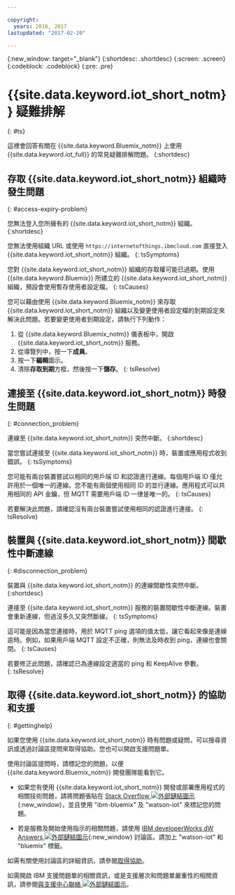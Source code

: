 ```yaml
---

copyright:
  years: 2016, 2017
lastupdated: "2017-02-20"

---
```


{:new_window: target="\_blank"}
{:shortdesc: .shortdesc}
{:screen: .screen}
{:codeblock: .codeblock}
{:pre: .pre}

# {{site.data.keyword.iot_short_notm}} 疑難排解
{: #ts}

這裡會回答有關在 {{site.data.keyword.Bluemix_notm}} 上使用 {{site.data.keyword.iot_full}} 的常見疑難排解問題。
{:shortdesc}

## 存取 {{site.data.keyword.iot_short_notm}} 組織時發生問題
{: #access-expiry-problem}

您無法登入您所擁有的 {{site.data.keyword.iot_short_notm}} 組織。
{:shortdesc}

您無法使用組織 URL 或使用 `https://internetofthings.ibmcloud.com` 直接登入 {{site.data.keyword.iot_short_notm}} 組織。
{: tsSymptoms}

您對 {{site.data.keyword.iot_short_notm}} 組織的存取權可能已過期。使用 {{site.data.keyword.Bluemix}} 所建立的 {{site.data.keyword.iot_short_notm}} 組織，預設會使用暫存使用者設定檔。
{: tsCauses}

您可以藉由使用 {{site.data.keyword.Bluemix_notm}} 來存取 {{site.data.keyword.iot_short_notm}} 組織以及變更使用者設定檔的到期設定來解決此問題。若要變更使用者到期設定，請執行下列動作：

1. 從 {{site.data.keyword.Bluemix_notm}} 儀表板中，開啟 {{site.data.keyword.iot_short_notm}} 服務。
2. 從導覽列中，按一下**成員**。
3. 按一下**編輯**圖示。
4. 清除**存取到期**方框，然後按一下**儲存**。
{: tsResolve}

## 連接至 {{site.data.keyword.iot_short_notm}} 時發生問題
{: #connection_problem}

連線至 {{site.data.keyword.iot_short_notm}} 突然中斷。
{:shortdesc}

當您嘗試連接至 {{site.data.keyword.iot_short_notm}} 時，裝置或應用程式收到錯誤。
{: tsSymptoms}

您可能有兩台裝置嘗試以相同的用戶端 ID 和認證進行連線。每個用戶端 ID 僅允許用於一個唯一的連線。您不能有兩個使用相同 ID 的並行連線。應用程式可以共用相同的 API 金鑰，但 MQTT 需要用戶端 ID 一律是唯一的。
{: tsCauses}

若要解決此問題，請確認沒有兩台裝置嘗試使用相同的認證進行連接。
{: tsResolve}

## 裝置與 {{site.data.keyword.iot_short_notm}} 間歇性中斷連線
{: #disconnection_problem}

裝置與 {{site.data.keyword.iot_short_notm}} 的連線間歇性突然中斷。
{:shortdesc}

連接至 {{site.data.keyword.iot_short_notm}} 服務的裝置間歇性中斷連線。裝置會重新連線，但過沒多久又突然斷線。
{: tsSymptoms}

這可能是因為當您連接時，用於 MQTT ping 選項的值太低，讓它看起來像是連線逾時。例如，如果用戶端 MQTT 設定不正確，則無法及時收到 ping，連線也會關閉。
{: tsCauses}

若要修正此問題，請確認已為連線設定適當的 ping 和 KeepAlive 參數。   
{: tsResolve}


## 取得 {{site.data.keyword.iot_short_notm}} 的協助和支援
{: #gettinghelp}

如果您使用 {{site.data.keyword.iot_short_notm}} 時有問題或疑問，可以搜尋資訊或透過討論區提問來取得協助。您也可以開啟支援問題單。

使用討論區提問時，請標記您的問題，以便 {{site.data.keyword.Bluemix_notm}} 開發團隊能看到它。

* 如果您有使用 {{site.data.keyword.iot_short_notm}} 開發或部署應用程式的相關技術問題，請將問題張貼在 [Stack Overflow ![外部鏈結圖示](../../icons/launch-glyph.svg)](http://stackoverflow.com/search?q=watson-iot+ibm-bluemix){:new_window}，並且使用 "ibm-bluemix" 及 "watson-iot" 來標記您的問題。
<!--Insert the appropriate dW Answers tag for your service for <service_keyword> in URL below:  -->
* 若是服務及開始使用指示的相關問題，請使用 [IBM developerWorks dW Answers ![外部鏈結圖示](../../icons/launch-glyph.svg)](https://developer.ibm.com/answers/topics/watson-iot/?smartspace=bluemix){:new_window} 討論區。請加上 "watson-iot" 和 "bluemix" 標籤。

如需有關使用討論區的詳細資訊，請參閱[取得協助](https://www.{DomainName}/docs/support/index.html#getting-help)。

如需開啟 IBM 支援問題單的相關資訊，或是支援層次和問題單嚴重性的相關資訊，請參閱[與支援中心聯絡 ![外部鏈結圖示](../../icons/launch-glyph.svg)](https://www.{DomainName}/docs/support/index.html#contacting-support)。
